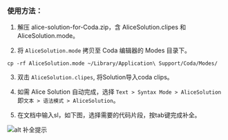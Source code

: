 ### 使用方法：
1. 解压 alice-solution-for-Coda.zip，含 AliceSolution.clipes 和 AliceSolution.mode。

2. 将 `AliceSolution.mode` 拷贝至 Coda 编辑器的 Modes 目录下。

 `cp -rf AliceSolution.mode ~/Library/Application\ Support/Coda/Modes/`

3. 双击 `AliceSolution.clipes`, 将Solution导入coda clips。

4. 如需 Alice Solution 自动完成，选择 `Text > Syntax Mode > AliceSolution` 即`文本 > 语法模式 > AliceSolution`。

5. 在文档中输入sl，如下图，选择需要的代码片段，按tab键完成补全。 

 ![alt 补全提示](/img/coda.png "补全提示")